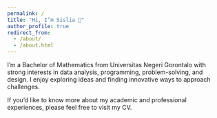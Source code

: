 ```yaml
---
permalink: /
title: "Hi, I’m Sislia 👋"
author_profile: true
redirect_from: 
  - /about/
  - /about.html
---
```



I’m a Bachelor of Mathematics from Universitas Negeri Gorontalo with strong interests in data analysis, programming, problem-solving, and design. I enjoy exploring ideas and finding innovative ways to approach challenges.  

If you’d like to know more about my academic and professional experiences, please feel free to visit my CV. 

